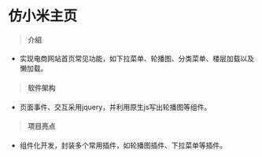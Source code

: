 # 仿小米主页
>#### 介绍
- 实现电商网站首页常见功能，如下拉菜单、轮播图、分类菜单、楼层加载以及懒加载。
>#### 软件架构
- 页面事件、交互采用jquery，并利用原生js写出轮播图等组件。

>#### 项目亮点
- 组件化开发，封装多个常用插件，如轮播图插件、下拉菜单等插件。


